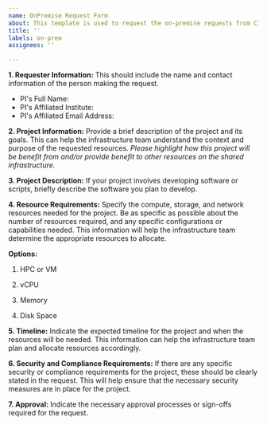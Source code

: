 ```yaml
---
name: OnPremise Request Form
about: This template is used to request the on-premise requests from CIROH members and partners utilizing the NextGen framework for the research projects. This form must be submitted by Principal Investigator (PI) of the project.
title: ''
labels: on-prem
assignees: ''

---
```



**1.	Requester Information:**
This should include the name and contact information of the person making the request.
- PI's Full Name:
- PI's Affiliated Institute:
- PI's Affiliated Email Address:

**2.	Project Information:** 
Provide a brief description of the project and its goals. This can help the infrastructure team understand the context and purpose of the requested resources. *Please highlight how this project will be benefit from and/or provide benefit to other resources on the shared infrastructure.*


**3.  Project Description:**
If your project involves developing software or scripts, briefly describe the software you plan to develop.

**4.	Resource Requirements:** 
Specify the compute, storage, and network resources needed for the project. Be as specific as possible about the number of resources required, and any specific configurations or capabilities needed. This information will help the infrastructure team determine the appropriate resources to allocate.

**Options:**
1. HPC or VM
  
2. vCPU

3. Memory

4. Disk Space


**5.	Timeline:** 
Indicate the expected timeline for the project and when the resources will be needed. This information can help the infrastructure team plan and allocate resources accordingly.
 


**6.	Security and Compliance Requirements:** 
If there are any specific security or compliance requirements for the project, these should be clearly stated in the request. This will help ensure that the necessary security measures are in place for the project.
 

 
**7.	Approval:** 
Indicate the necessary approval processes or sign-offs required for the request.

